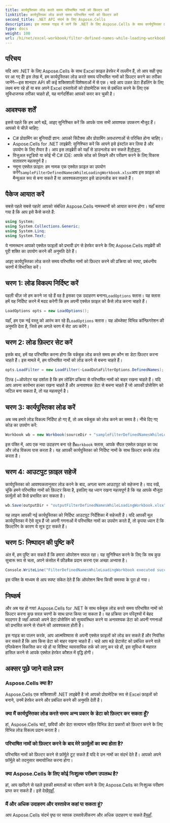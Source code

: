 ```yaml
---
title: कार्यपुस्तिका लोड करते समय परिभाषित नामों को फ़िल्टर करें
linktitle: कार्यपुस्तिका लोड करते समय परिभाषित नामों को फ़िल्टर करें
second_title: .NET API संदर्भ के लिए Aspose.Cells
description: इस व्यापक गाइड में जानें कि .NET के लिए Aspose.Cells के साथ कार्यपुस्तिका लोड करते समय परिभाषित नामों को कैसे फ़िल्टर किया जाए।
type: docs
weight: 100
url: /hi/net/excel-workbook/filter-defined-names-while-loading-workbook/
---
```

## परिचय

यदि आप .NET के लिए Aspose.Cells के साथ Excel फ़ाइल हेरफेर में तल्लीन हैं, तो आप सही पृष्ठ पर आ गए हैं! इस लेख में, हम कार्यपुस्तिका लोड करते समय परिभाषित नामों को फ़िल्टर करने का तरीका जानेंगे—इस शानदार API की कई शक्तिशाली विशेषताओं में से एक। चाहे आप उन्नत डेटा हैंडलिंग के लिए लक्ष्य बना रहे हों या बस अपने Excel दस्तावेज़ों को प्रोग्रामेटिक रूप से प्रबंधित करने के लिए एक सुविधाजनक तरीका चाहते हों, यह मार्गदर्शिका आपको कवर कर चुकी है।

## आवश्यक शर्तें

इससे पहले कि हम आगे बढ़ें, आइए सुनिश्चित करें कि आपके पास सभी आवश्यक उपकरण मौजूद हैं। आपको ये चीज़ें चाहिए:

- C# प्रोग्रामिंग का बुनियादी ज्ञान: आपको सिंटैक्स और प्रोग्रामिंग अवधारणाओं से परिचित होना चाहिए।
-  Aspose.Cells for .NET लाइब्रेरी: सुनिश्चित करें कि आपने इसे इंस्टॉल कर लिया है और उपयोग के लिए तैयार है। आप इस लाइब्रेरी को यहाँ से डाउनलोड कर सकते हैं[जोड़ना](https://releases.aspose.com/cells/net/).
- विजुअल स्टूडियो या कोई भी C# IDE: आपके कोड को लिखने और परीक्षण करने के लिए विकास वातावरण महत्वपूर्ण है।
-  नमूना एक्सेल फ़ाइल: हम नामक एक एक्सेल फ़ाइल का उपयोग करेंगे`sampleFilterDefinedNamesWhileLoadingWorkbook.xlsx`आप इस फ़ाइल को मैन्युअल रूप से बना सकते हैं या आवश्यकतानुसार इसे डाउनलोड कर सकते हैं।

## पैकेज आयात करें

सबसे पहले सबसे पहले! आपको संबंधित Aspose.Cells नामस्थानों को आयात करना होगा। यहाँ बताया गया है कि आप इसे कैसे करते हैं:

```csharp
using System;
using System.Collections.Generic;
using System.Linq;
using System.Text;
```

ये नामस्थान आपको एक्सेल फाइलों को प्रभावी ढंग से हेरफेर करने के लिए Aspose.Cells लाइब्रेरी की पूरी शक्ति का उपयोग करने की अनुमति देते हैं।

आइए कार्यपुस्तिका लोड करते समय परिभाषित नामों को फ़िल्टर करने की प्रक्रिया को स्पष्ट, प्रबंधनीय चरणों में विभाजित करें।

## चरण 1: लोड विकल्प निर्दिष्ट करें

 पहली चीज़ जो हम करने जा रहे हैं वह है इसका एक उदाहरण बनाना`LoadOptions` क्लास। यह क्लास हमें यह निर्दिष्ट करने में मदद करेगी कि हम अपनी एक्सेल फ़ाइल को कैसे लोड करना चाहते हैं।

```csharp
LoadOptions opts = new LoadOptions();
```

 यहाँ, हम एक नई वस्तु को आरंभ कर रहे हैं`LoadOptions` क्लास। यह ऑब्जेक्ट विभिन्न कॉन्फ़िगरेशन की अनुमति देता है, जिसे हम अगले चरण में सेट अप करेंगे।

## चरण 2: लोड फ़िल्टर सेट करें

इसके बाद, हमें यह परिभाषित करना होगा कि वर्कबुक लोड करते समय हम कौन सा डेटा फ़िल्टर करना चाहते हैं। इस मामले में, हम परिभाषित नामों को लोड करने से बचना चाहते हैं।

```csharp
opts.LoadFilter = new LoadFilter(~LoadDataFilterOptions.DefinedNames);
```

टिल्ड (~ऑपरेटर यह दर्शाता है कि हम लोडिंग प्रक्रिया से परिभाषित नामों को बाहर रखना चाहते हैं। यदि आप अपना कार्यभार हल्का रखना चाहते हैं और अनावश्यक डेटा से बचना चाहते हैं जो आपकी प्रोसेसिंग को जटिल बना सकता है, तो यह महत्वपूर्ण है।

## चरण 3: कार्यपुस्तिका लोड करें

अब जब हमारे लोड विकल्प निर्दिष्ट हो गए हैं, तो अब वर्कबुक को लोड करने का समय है। नीचे दिए गए कोड का उपयोग करें:

```csharp
Workbook wb = new Workbook(sourceDir + "sampleFilterDefinedNamesWhileLoadingWorkbook.xlsx", opts);
```

 इस पंक्ति में, आप एक नया उदाहरण बना रहे हैं`Workbook` क्लास, आपके सैंपल एक्सेल फ़ाइल का पथ और लोड विकल्प पास करता है। यह आपकी कार्यपुस्तिका को निर्दिष्ट नामों के साथ फ़िल्टर करके लोड करता है।

## चरण 4: आउटपुट फ़ाइल सहेजें

कार्यपुस्तिका को आवश्यकतानुसार लोड करने के बाद, अगला चरण आउटपुट को सहेजना है। याद रखें, चूंकि हमने परिभाषित नामों को फ़िल्टर किया है, इसलिए यह ध्यान रखना महत्वपूर्ण है कि यह आपके मौजूदा फ़ार्मुलों को कैसे प्रभावित कर सकता है।

```csharp
wb.Save(outputDir + "outputFilterDefinedNamesWhileLoadingWorkbook.xlsx");
```

यह लाइन आपकी नई कार्यपुस्तिका को निर्दिष्ट आउटपुट निर्देशिका में सहेजती है। यदि आपकी मूल कार्यपुस्तिका में ऐसे सूत्र हैं जो अपनी गणनाओं में परिभाषित नामों का उपयोग करते हैं, तो कृपया ध्यान दें कि फ़िल्टरिंग के कारण ये सूत्र टूट सकते हैं।

## चरण 5: निष्पादन की पुष्टि करें

अंत में, हम पुष्टि कर सकते हैं कि हमारा ऑपरेशन सफल रहा। यह सुनिश्चित करने के लिए कि सब कुछ सुचारू रूप से चला, अपने कंसोल में फ़ीडबैक प्रदान करना एक अच्छा अभ्यास है।

```csharp
Console.WriteLine("FilterDefinedNamesWhileLoadingWorkbook executed successfully.");
```

इस पंक्ति के माध्यम से आप स्पष्ट संकेत देते हैं कि ऑपरेशन बिना किसी समस्या के पूरा हो गया।

## निष्कर्ष

और अब यह हो गया! Aspose.Cells for .NET के साथ वर्कबुक लोड करते समय परिभाषित नामों को फ़िल्टर करना कुछ सरल चरणों के साथ प्राप्त किया जा सकता है। यह प्रक्रिया उन परिदृश्यों में बेहद मददगार है जहाँ आपको अपने डेटा प्रोसेसिंग को सुव्यवस्थित करने या अनावश्यक डेटा को अपनी गणनाओं को प्रभावित करने से रोकने की आवश्यकता होती है।

इस गाइड का पालन करके, आप आत्मविश्वास से अपनी एक्सेल फ़ाइलों को लोड कर सकते हैं और नियंत्रित कर सकते हैं कि आप किस डेटा को बाहर रखना चाहते हैं। चाहे आप बड़े डेटासेट को प्रबंधित करने वाले एप्लिकेशन विकसित कर रहे हों या विशिष्ट व्यावसायिक तर्क को लागू कर रहे हों, इस सुविधा में महारत हासिल करने से आपके एक्सेल हेरफेर कौशल में वृद्धि होगी।

## अक्सर पूछे जाने वाले प्रश्न

### Aspose.Cells क्या है?
Aspose.Cells एक शक्तिशाली .NET लाइब्रेरी है जो आपको प्रोग्रामेटिक रूप से Excel फ़ाइलों को बनाने, उनमें हेरफेर करने और प्रबंधित करने की अनुमति देती है।

### क्या मैं कार्यपुस्तिका लोड करते समय अन्य प्रकार के डेटा को फ़िल्टर कर सकता हूँ?
हां, Aspose.Cells चार्ट, छवियों और डेटा सत्यापन सहित विभिन्न डेटा प्रकारों को फ़िल्टर करने के लिए विभिन्न लोड विकल्प प्रदान करता है।

### परिभाषित नामों को फ़िल्टर करने के बाद मेरे फ़ार्मुलों का क्या होता है?
परिभाषित नामों को फ़िल्टर करने से फ़ॉर्मूले टूट सकते हैं यदि वे उन नामों का संदर्भ देते हैं। आपको अपने फ़ॉर्मूले को तदनुसार समायोजित करना होगा।

### क्या Aspose.Cells के लिए कोई निःशुल्क परीक्षण उपलब्ध है?
 हां, आप खरीदने से पहले इसकी क्षमताओं का परीक्षण करने के लिए Aspose.Cells का निःशुल्क परीक्षण प्राप्त कर सकते हैं। इसे देखें[यहाँ](https://releases.aspose.com/).

### मैं और अधिक उदाहरण और दस्तावेज कहां पा सकता हूं?
 आप Aspose.Cells संदर्भ पृष्ठ पर व्यापक दस्तावेज़ीकरण और अधिक उदाहरण पा सकते हैं[यहाँ](https://reference.aspose.com/cells/net/).